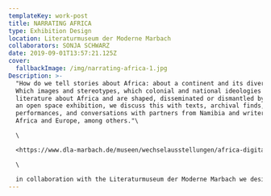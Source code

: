 ```yaml
---
templateKey: work-post
title: NARRATING AFRICA
type: Exhibition Design
location: Literaturmuseum der Moderne Marbach
collaborators: SONJA SCHWARZ
date: 2019-09-01T13:57:21.125Z
cover:
  fallbackImage: /img/narrating-africa-1.jpg
Description: >-
  "How do we tell stories about Africa: about a continent and its diversity?
  Which images and stereotypes, which colonial and national ideologies determine
  literature about Africa and are shaped, disseminated or dismantled by it? In
  an open space exhibition, we discuss this with texts, archival finds, lecture
  performances, and conversations with partners from Namibia and writers from
  Africa and Europe, among others."\

  \

  <https://www.dla-marbach.de/museen/wechselausstellungen/africa-digital/>\

  \

  in collaboration with the Literaturmuseum der Moderne Marbach we designed the exhibition "Narrating Africa", for which we developed a system to transfer content from different curators into one exhibition space. The design concept offers the possibility to add content to the exhibition step by step over a longer period of time and to link it with each other by commenting on it. The table tops are covered with magnetic ferrofoil printed image motifs and quotations and are supplemented by expandable cards and leporellos, which, equipped with magnets, adhere to the table but can also be held in the hands. The visitor is invited to settle down on seat cushions, to open and discover the various contents and to surrender to an unusual sense of space. The visual language can be found on accompanying media such as posters, postcards, the program or the website.
---
```

